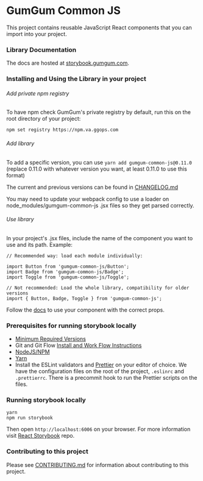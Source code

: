 # GumGum Common JS

This project contains reusable JavaScript React components that you can import into your project.

### Library Documentation

The docs are hosted at [storybook.gumgum.com](https://storybook.gumgum.com).

### Installing and Using the Library in your project

###### Add private npm registry

To have npm check GumGum's private registry by default, run this on the root directory of your project:

```
npm set registry https://npm.va.ggops.com
```

###### Add library

To add a specific version, you can use
`yarn add gumgum-common-js@0.11.0` (replace 0.11.0 with whatever version you want, at least 0.11.0 to use this format)

The current and previous versions can be found in [CHANGELOG.md](CHANGELOG.md)

You may need to update your webpack config to use a loader on node_modules/gumgum-common-js .jsx files so they get parsed correctly.

###### Use library

In your project's .jsx files, include the name of the component you want to use and its path. Example:

```
// Recommended way: load each module individually:

import Button from 'gumgum-common-js/Button';
import Badge from 'gumgum-common-js/Badge';
import Toggle from 'gumgum-common-js/Toggle';

// Not recommended: Load the whole library, compatibility for older versions
import { Button, Badge, Toggle } from 'gumgum-common-js';
```

Follow the [docs](https://storybook.gumgum.com) to use your component with the correct props.

### Prerequisites for running storybook locally

* [Minimum Required Versions](https://gumgum.jira.com/wiki/pages/viewpage.action?pageId=154304684)
* Git and Git Flow [Install and Work Flow Instructions](https://gumgum.jira.com/wiki/pages/viewpage.action?pageId=138248293)
* [NodeJS/NPM](http://nodejs.org/download/)
* [Yarn](https://yarnpkg.com/)
* Install the ESLint validators and [Prettier](https://prettier.io/docs/en/editors.html) on your editor of choice. We have the configuration files on the root of the project, `.eslinrc` and `.prettierrc`. There is a precommit hook to run the Prettier scripts on the files.

### Running storybook locally

```
yarn
npm run storybook
```

Then open `http://localhost:6006` on your browser. For more information visit [React Storybook](https://github.com/kadirahq/react-storybook) repo.

### Contributing to this project

Please see [CONTRIBUTING.md](CONTRIBUTING.md) for information about contributing to this project.
